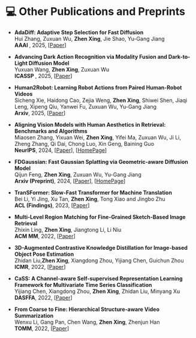 
# 💻 Other Publications and Preprints

<ul>
  <li>
  <p>
  <strong>
  AdaDiff: Adaptive Step Selection for Fast Diffusion  </strong>
  <br>
    Hui Zhang, Zuxuan Wu, <strong>Zhen Xing</strong>, Jie Shao, Yu-Gang Jiang
  <br>
    <strong>AAAI </strong>, 2025, [<a href="https://arxiv.org/abs/2311.14768">Paper</a>]
  </p>
  </li>

  <li>
  <p>
  <strong>
  Advancing Dark Action Recognition via Modality Fusion and Dark-to-Light Diffusion Model </strong>
  <br>
    Yuxuan Wang, <strong>Zhen Xing</strong>, Zuxuan Wu
  <br>
    <strong>ICASSP </strong>, 2025, [<a href="https://ieeexplore.ieee.org/abstract/document/10890723">Paper</a>]
  </p>
  </li>

  <li>
    <p>
    <strong>
    Human2Robot: Learning Robot Actions from Paired Human-Robot Videos
    </strong>
    <br>
    Sicheng Xie, Haidong Cao, Zejia Weng, <strong> Zhen Xing</strong>, Shiwei Shen, Jiaqi Leng, Xipeng Qiu, Yanwei Fu, Zuxuan Wu, Yu-Gang Jiang
    <br>
      <strong>Arxiv</strong>, 2025, [<a href="https://arxiv.org/pdf/2502.16587">Paper</a>]
    </p>
  </li>

  <li>
    <p>
    <strong>
    Aligning Vision Models with Human Aesthetics in Retrieval: Benchmarks and Algorithms
    </strong>
    <br>
    Miaosen Zhang, Yixuan Wei, <strong> Zhen Xing</strong>, Yifei Ma, Zuxuan Wu, Ji Li, Zheng Zhang, Qi Dai, Chong Luo, Xin Geng, Baining Guo
    <br>
      <strong>NeurIPS</strong>, 2024, [<a href="https://arxiv.org/pdf/2406.06465.pdf">Paper</a>], [<a href="https://chenhsing.github.io/AID/">HomePage</a>]
    </p>
  </li>

  <li>
    <p>
    <strong>
    FDGaussian: Fast Gaussian Splatting via Geometric-aware Diffusion Model
    </strong>
    <br>
      Qijun Feng, <strong>Zhen Xing</strong>, Zuxuan Wu, Yu-Gang Jiang
    <br>
      <strong>Arxiv (Preprint)</strong>, 2024, [<a href="https://arxiv.org/pdf/2403.10242.pdf">Paper</a>], [<a href="https://qjfeng.net/FDGaussian/">HomePage</a>]
    </p>
  </li>

  <li>
  <p>
  <strong>
  TranSFormer: Slow-Fast Transformer for Machine Translation</strong>
  <br>
    Bei Li, Yi Jing, Xu Tan,  <strong>Zhen Xing</strong>, Tong Xiao and Jingbo Zhu
  <br>
  <strong>ACL (Findings)</strong>, 2023, [<a href="https://arxiv.org/pdf/2305.16982.pdf">Paper</a>]
  </p>



  <li>
  <p>
  <strong>Multi-Level Region Matching for Fine-Grained Sketch-Based Image Retrieval</strong>
  <br>
  Zhixin Ling, <strong>Zhen Xing</strong>, Jiangtong Li, Li Niu
  <br>
  <strong>ACM MM</strong>, 2022, [<a href="https://www.jiangtongli.me/publication/mlmr/mlmr.pdf">Paper</a>]
  </p>
  </li>

  <li>
  <p>
  <strong>3D-Augmented Contrastive Knowledge Distillation for Image-based Object Pose Estimation</strong>
  <br>
  Zhidan Liu,<strong>Zhen Xing</strong>, Xiangdong Zhou, Yijiang Chen, Guichun Zhou
  <br>
  <strong>ICMR</strong>, 2022, [<a href="https://arxiv.org/pdf/2206.02531.pdf">Paper</a>]
  </p>
  </li>

  <li>
  <p>
  <strong>CaSS: A Channel-aware Self-supervised Representation Learning Framework for Multivariate Time Series Classification</strong>
  <br>
  Yijiang Chen, Xiangdong Zhou, <strong>Zhen Xing</strong>, Zhidan Liu, Minyang Xu
  <br>
  <strong>DASFFA</strong>, 2022, [<a href="https://arxiv.org/pdf/2203.04298.pdf">Paper</a>]
  </p>
  </li>

  <li>
  <p>
  <strong>From Coarse to Fine: Hierarchical Structure-aware Video Summarization</strong>
  <br>
  Wenxu Li, Gang Pan, Chen Wang, <strong>Zhen Xing</strong>, Zhenjun Han
  <br>
  <strong>TOMM</strong>, 2022, [<a href="https://dl.acm.org/doi/abs/10.1145/3485472">Paper</a>]
  </p>
  </li>
</ul>



